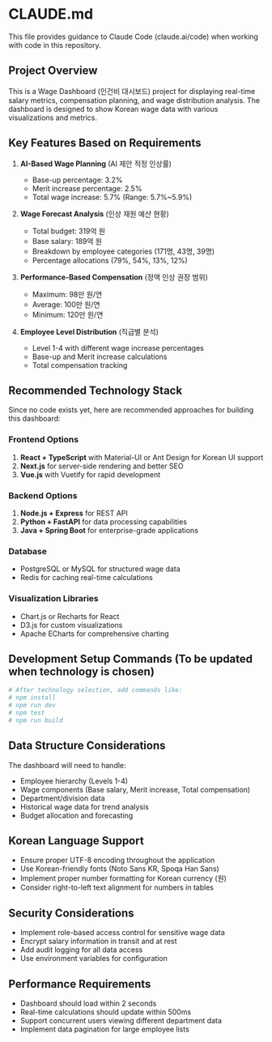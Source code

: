 # CLAUDE.md

This file provides guidance to Claude Code (claude.ai/code) when working with code in this repository.

## Project Overview

This is a Wage Dashboard (인건비 대시보드) project for displaying real-time salary metrics, compensation planning, and wage distribution analysis. The dashboard is designed to show Korean wage data with various visualizations and metrics.

## Key Features Based on Requirements

1. **AI-Based Wage Planning** (AI 제안 적정 인상률)
   - Base-up percentage: 3.2%
   - Merit increase percentage: 2.5%
   - Total wage increase: 5.7% (Range: 5.7%~5.9%)

2. **Wage Forecast Analysis** (인상 재원 예산 현황)
   - Total budget: 319억 원
   - Base salary: 189억 원
   - Breakdown by employee categories (171명, 43명, 39명)
   - Percentage allocations (79%, 54%, 13%, 12%)

3. **Performance-Based Compensation** (정액 인상 권장 범위)
   - Maximum: 98만 원/연
   - Average: 100만 원/연
   - Minimum: 120만 원/연

4. **Employee Level Distribution** (직급별 분석)
   - Level 1-4 with different wage increase percentages
   - Base-up and Merit increase calculations
   - Total compensation tracking

## Recommended Technology Stack

Since no code exists yet, here are recommended approaches for building this dashboard:

### Frontend Options
1. **React + TypeScript** with Material-UI or Ant Design for Korean UI support
2. **Next.js** for server-side rendering and better SEO
3. **Vue.js** with Vuetify for rapid development

### Backend Options
1. **Node.js + Express** for REST API
2. **Python + FastAPI** for data processing capabilities
3. **Java + Spring Boot** for enterprise-grade applications

### Database
- PostgreSQL or MySQL for structured wage data
- Redis for caching real-time calculations

### Visualization Libraries
- Chart.js or Recharts for React
- D3.js for custom visualizations
- Apache ECharts for comprehensive charting

## Development Setup Commands (To be updated when technology is chosen)

```bash
# After technology selection, add commands like:
# npm install
# npm run dev
# npm test
# npm run build
```

## Data Structure Considerations

The dashboard will need to handle:
- Employee hierarchy (Levels 1-4)
- Wage components (Base salary, Merit increase, Total compensation)
- Department/division data
- Historical wage data for trend analysis
- Budget allocation and forecasting

## Korean Language Support

- Ensure proper UTF-8 encoding throughout the application
- Use Korean-friendly fonts (Noto Sans KR, Spoqa Han Sans)
- Implement proper number formatting for Korean currency (원)
- Consider right-to-left text alignment for numbers in tables

## Security Considerations

- Implement role-based access control for sensitive wage data
- Encrypt salary information in transit and at rest
- Add audit logging for all data access
- Use environment variables for configuration

## Performance Requirements

- Dashboard should load within 2 seconds
- Real-time calculations should update within 500ms
- Support concurrent users viewing different department data
- Implement data pagination for large employee lists